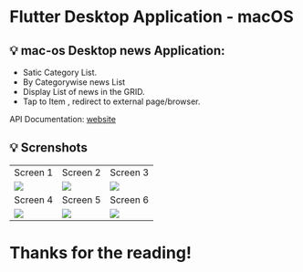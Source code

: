 # Flutter Desktop Application - macOS


## 💡 mac-os Desktop news Application:


- Satic Category List.
- By Categorywise news List
- Display List of news in the GRID.
- Tap to Item , redirect to external page/browser.


API Documentation: [website](https://newsapi.org/)

##  💡 Screnshots

<table>
  <tr>
    <td>Screen 1</td>
     <td>Screen 2</td>
     <td>Screen 3</td>
  </tr>
  <tr>
    <td valign="top"><img src="https://github.com/pratapsolanki/news/blob/master/results/1.png"></td>
    <td valign="top"><img src="https://github.com/pratapsolanki/news/blob/master/results/2.png"></td>
    <td valign="top"><img src="hhttps://github.com/pratapsolanki/news/blob/master/results/3.png"></td>
  </tr>
    <tr>
    <td>Screen 4</td>
    <td>Screen 5</td>
    <td>Screen 6</td>
  </tr>
   <tr>
    <td valign="top"><img src="https://github.com/pratapsolanki/news/blob/master/results/4.png"></td>
     <td valign="top"><img src="https://github.com/pratapsolanki/news/blob/master/results/5.png"></td>
     <td valign="top"><img src="https://github.com/pratapsolanki/news/blob/master/results/6.png"></td>
  </tr>
  </table>


# Thanks for the reading! 

